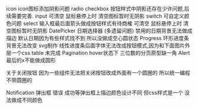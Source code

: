 icon
icon图标添加阴影问题
radio  checkbox
按钮样式中阴影还存在少许问题,后续需要完善.
input
可清空 鼠标悬停上时 清空图标暂时无阴影
switch
可自定义颜色问题
select
输入框最后面箭头做成按钮样式有待商榷
可清空 鼠标悬停上时 清空图标暂时无阴影
DatePicker 日期选择器 (多遗留问题)
禁用的日期背景无法做成描边
默认日期因为有些样式找不到 所以没做成空心圆状态
Progress
环形进度条背景无法改变 svg制作 线性进度条后面字体无法改成按钮模式,因为和下面图片外层一个css
table
未完成
Pagination
hover状态下 三位数的分页原型缺一角
Alert
最后的x不能做成圆形 

关于关闭按钮
因为一些组件无法把关闭按钮改成外面有一个圆圈的 所以统一编程不带圆圈的


Notification
弹出框  错误 成功等弹出框上描边颜色设计不同  但css样式是一个 没法做成不同颜色
